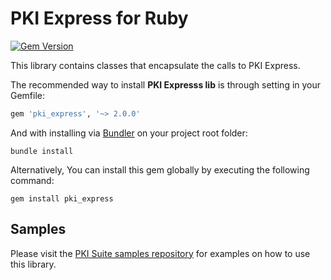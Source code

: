 PKI Express for Ruby
============================
[![Gem Version](https://badge.fury.io/rb/rest_pki.svg)](https://badge.fury.io/rb/rest_pki)

This library contains classes that encapsulate the calls to PKI Express.

The recommended way to install **PKI Expresss lib** is through setting in your Gemfile:

````ruby
gem 'pki_express', '~> 2.0.0'
````

And with installing via [Bundler](http://bundler.io/) on your project root folder:
    
    bundle install
    
Alternatively, You can install this gem globally by executing the following command:

    gem install pki_express 

Samples
-------
Please visit the [PKI Suite samples repository](https://github.com/LacunaSoftware/PkiSuiteSamples/tree/master/Ruby)
for examples on how to use this library.
